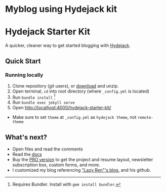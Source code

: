 # Myblog using Hydejack kit

# Hydejack Starter Kit

A quicker, cleaner way to get started blogging with [Hydejack](https://hydejack.com/).

## Quick Start
### Running locally
1. Clone repository (git users), or [download] and unzip.
2. Open terminal, `cd` into root directory (where `_config.yml` is located)
3. Run `bundle install` [^1]
4. Run `bundle exec jekyll serve`
5. Open <http://localhost:4000/hydejack-starter-kit/>
* Make sure to set `theme` at `_config.yml` as `hydejack theme`, not `remote-theme`

## What's next?
* Open files and read the comments
* Read the [docs](https://hydejack.com/docs/)
* Buy the [PRO version](https://hydejack.com/download/) to get the project and resume layout, newsletter subscription box, custom forms, and more.
* I customized my blog referencing ["Lazy Ren"'s blog.](https://lazyren.github.io/devlog/how-i-customized-hydejack-theme.html) and his github.

[^1]: Requires Bundler. Install with `gem install bundler`.

[download]: https://github.com/hydecorp/hydejack-starter-kit/archive/master.zip
